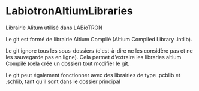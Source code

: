 # LabiotronAltiumLibraries
Librairie Alitum utilisé dans LABioTRON

Le git est formé de librairie Altium Compilé (Altium Compiled Library .intlib).

Le git ignore tous les sous-dossiers (c'est-à-dire ne les considère pas et ne les sauvegarde pas en ligne). Cela permet d'extraire les libraries altium Compilé (cela crée un dossier) tout modifier le git.

Le git peut également fonctionner avec des librairies de type .pcblib et .schlib, tant qu'il sont dans le dossier principal
